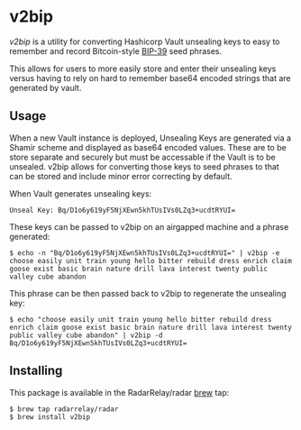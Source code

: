 # v2bip

*v2bip* is a utility for converting Hashicorp Vault unsealing keys to easy to remember and record Bitcoin-style [BIP-39](https://github.com/bitcoin/bips/blob/master/bip-0039/bip-0039-wordlists.md) seed phrases.

This allows for users to more easily store and enter their unsealing keys versus having to rely on hard to remember base64 encoded strings that are generated by vault.

## Usage

When a new Vault instance is deployed, Unsealing Keys are generated via a Shamir scheme and displayed as base64 encoded values. These are to be store separate and securely but must be accessable if the Vault is to be unsealed. v2bip allows for converting those keys to seed phrases to that can be stored and include minor error correcting by default.

When Vault generates unsealing keys:

    Unseal Key: Bq/D1o6y619yF5NjXEwn5khTUsIVs0LZq3+ucdtRYUI=

These keys can be passed to v2bip on an airgapped machine and a phrase generated:

    $ echo -n "Bq/D1o6y619yF5NjXEwn5khTUsIVs0LZq3+ucdtRYUI=" | v2bip -e
    choose easily unit train young hello bitter rebuild dress enrich claim goose exist basic brain nature drill lava interest twenty public valley cube abandon

This phrase can be then passed back to v2bip to regenerate the unsealing key:

    $ echo "choose easily unit train young hello bitter rebuild dress enrich claim goose exist basic brain nature drill lava interest twenty public valley cube abandon" | v2bip -d
    Bq/D1o6y619yF5NjXEwn5khTUsIVs0LZq3+ucdtRYUI=


## Installing

This package is available in the RadarRelay/radar [brew](https://brew.sh) tap:

    $ brew tap radarrelay/radar
    $ brew install v2bip